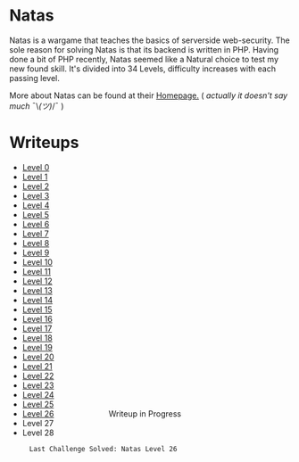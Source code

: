 # Natas

Natas is a wargame that teaches the basics of serverside web-security. The sole reason for solving Natas is that its backend is written in PHP. Having done a bit of PHP recently, Natas seemed like a Natural choice to test my new found skill. It's divided into 34 Levels, difficulty increases with each passing level.

More about Natas can be found at their [Homepage.](https://overthewire.org/wargames/natas/) ( _actually it doesn't say much_ ¯\\_(ツ)_/¯ )

# Writeups
- [Level 0](./Level0.md)
- [Level 1](./Level1.md) 
- [Level 2](./Level2.md)
- [Level 3](./Level3.md)
- [Level 4](./Level4.md)
- [Level 5](./Level5.md)
- [Level 6](./Level6.md)
- [Level 7](./Level7.md)
- [Level 8](./Level8.md)
- [Level 9](./Level9.md)
- [Level 10](./Level10.md)
- [Level 11](./Level11.md)
- [Level 12](./Level12.md)
- [Level 13](./Level13.md)
- [Level 14](./Level14.md)
- [Level 15](./Level15.md)
- [Level 16](./Level16.md)
- [Level 17](./Level17.md)
- [Level 18](./Level18.md)
- [Level 19](./Level19.md)
- [Level 20](./Level20.md)  
- [Level 21](./Level21.md)
- [Level 22](./Level22.md)
- [Level 23](./Level23.md)
- [Level 24](./Level24.md)
- [Level 25](./Level25.md)
- [Level 26](./Level26.md)       <span id=pending>Writeup in Progress</span>
- Level 27
- Level 28
```
     Last Challenge Solved: Natas Level 26
```
